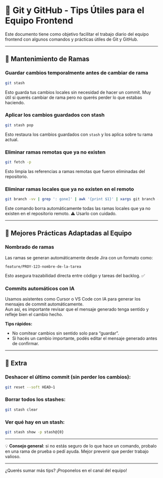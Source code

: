 # 🧠 Git y GitHub - Tips Útiles para el Equipo Frontend

Este documento tiene como objetivo facilitar el trabajo diario del equipo frontend con algunos comandos y prácticas útiles de Git y GitHub.

---

## 🧹 Mantenimiento de Ramas

### Guardar cambios temporalmente antes de cambiar de rama
```bash
git stash
```
Esto guarda tus cambios locales sin necesidad de hacer un commit. Muy útil si querés cambiar de rama pero no querés perder lo que estabas haciendo.

### Aplicar los cambios guardados con stash
```bash
git stash pop
```
Esto restaura los cambios guardados con `stash` y los aplica sobre tu rama actual.

### Eliminar ramas remotas que ya no existen
```bash
git fetch -p
```
Esto limpia las referencias a ramas remotas que fueron eliminadas del repositorio.

### Eliminar ramas locales que ya no existen en el remoto
```bash
git branch -vv | grep ': gone]' | awk '{print $1}' | xargs git branch -d
```
Este comando borra automáticamente todas las ramas locales que ya no existen en el repositorio remoto. ⚠️ Usarlo con cuidado.

---

## 🚀 Mejores Prácticas Adaptadas al Equipo

### Nombrado de ramas
Las ramas se generan automáticamente desde Jira con un formato como:
```
feature/PROY-123-nombre-de-la-tarea
```
Esto asegura trazabilidad directa entre código y tareas del backlog. ✅

### Commits automáticos con IA
Usamos asistentes como Cursor o VS Code con IA para generar los mensajes de commit automáticamente.  
Aun así, es importante revisar que el mensaje generado tenga sentido y refleje bien el cambio hecho.

**Tips rápidos:**
- No comitear cambios sin sentido solo para “guardar”.
- Si hacés un cambio importante, podés editar el mensaje generado antes de confirmar.

---

## 🛟 Extra

### Deshacer el último commit (sin perder los cambios):
```bash
git reset --soft HEAD~1
```

### Borrar todos los stashes:
```bash
git stash clear
```

### Ver qué hay en un stash:
```bash
git stash show -p stash@{0}
```

---

💡 **Consejo general**: si no estás seguro de lo que hace un comando, probalo en una rama de prueba o pedí ayuda. Mejor prevenir que perder trabajo valioso.

---

¿Querés sumar más tips? ¡Proponelos en el canal del equipo!

